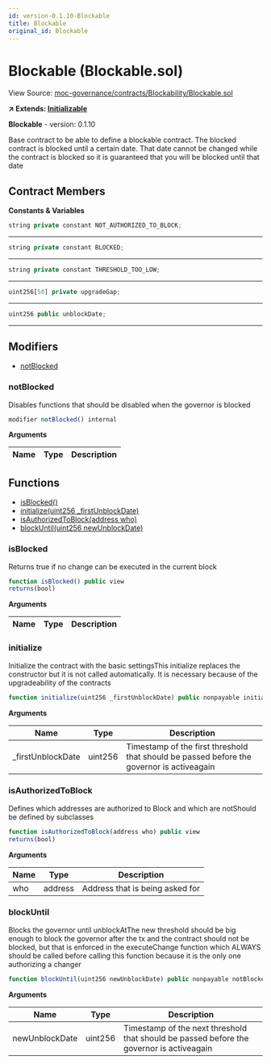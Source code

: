 ```yaml
---
id: version-0.1.10-Blockable
title: Blockable
original_id: Blockable
---
```


# Blockable (Blockable.sol)

View Source: [moc-governance/contracts/Blockability/Blockable.sol](../../moc-governance/contracts/Blockability/Blockable.sol)

**↗ Extends: [Initializable](Initializable.md)**

**Blockable** - version: 0.1.10

Base contract to be able to define a blockable contract. The blocked contract
is blocked until a certain date. That date cannot be changed while the contract is blocked so
it is guaranteed that you will be blocked until that date

## Contract Members
**Constants & Variables**

```js
string private constant NOT_AUTHORIZED_TO_BLOCK;
```
---

```js
string private constant BLOCKED;
```
---

```js
string private constant THRESHOLD_TOO_LOW;
```
---

```js
uint256[50] private upgradeGap;
```
---

```js
uint256 public unblockDate;
```
---

## Modifiers

- [notBlocked](#notblocked)

### notBlocked

Disables functions that should be disabled when the governor is blocked

```js
modifier notBlocked() internal
```

**Arguments**

| Name        | Type           | Description  |
| ------------- |------------- | -----|

## Functions

- [isBlocked()](#isblocked)
- [initialize(uint256 _firstUnblockDate)](#initialize)
- [isAuthorizedToBlock(address who)](#isauthorizedtoblock)
- [blockUntil(uint256 newUnblockDate)](#blockuntil)

### isBlocked

Returns true if no change can be executed in the current block

```js
function isBlocked() public view
returns(bool)
```

**Arguments**

| Name        | Type           | Description  |
| ------------- |------------- | -----|

### initialize

Initialize the contract with the basic settingsThis initialize replaces the constructor but it is not called automatically.
It is necessary because of the upgradeability of the contracts

```js
function initialize(uint256 _firstUnblockDate) public nonpayable initializer 
```

**Arguments**

| Name        | Type           | Description  |
| ------------- |------------- | -----|
| _firstUnblockDate | uint256 | Timestamp of the first threshold that should be passed before the governor is activeagain | 

### isAuthorizedToBlock

Defines which addresses are authorized to Block and which are notShould be defined by subclasses

```js
function isAuthorizedToBlock(address who) public view
returns(bool)
```

**Arguments**

| Name        | Type           | Description  |
| ------------- |------------- | -----|
| who | address | Address that is being asked for | 

### blockUntil

Blocks the governor until unblockAtThe new threshold should be big enough to block the governor after the tx and the contract should not be blocked, but that is enforced
in the executeChange function which ALWAYS should be called before calling this function because it is the only one authorizing a changer

```js
function blockUntil(uint256 newUnblockDate) public nonpayable notBlocked 
```

**Arguments**

| Name        | Type           | Description  |
| ------------- |------------- | -----|
| newUnblockDate | uint256 | Timestamp of the next threshold that should be passed before the governor is activeagain | 

